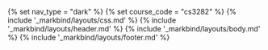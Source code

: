 {% set nav_type = "dark" %}
{% set course_code = "cs3282" %}
{% include '_markbind/layouts/css.md' %}
{% include '_markbind/layouts/header.md' %}
{% include '_markbind/layouts/body.md' %}
{% include '_markbind/layouts/footer.md' %}
